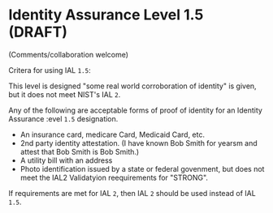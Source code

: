 Identity Assurance Level 1.5 (DRAFT)
====================================


(Comments/collaboration welcome)

Critera for using IAL `1.5`:

This level is designed "some real world corroboration of identity" is given, but it does not meet NIST's IAL `2`.

Any of the following are acceptable forms of proof of identity for an Identity Assurance :evel  `1.5` designation.

* An insurance card, medicare Card, Medicaid Card, etc.
* 2nd party identity attestation.  (I have known Bob Smith for yearsm and attest that Bob Smith is Bob Smith.)
* A utility bill with an address
* Photo identification issued by a state or federal govenment, but does not meet the IAL2 Validatyion reequirements for "STRONG".

If requirements are met for IAL `2`, then IAL `2` should be used instead of IAL `1.5`.
